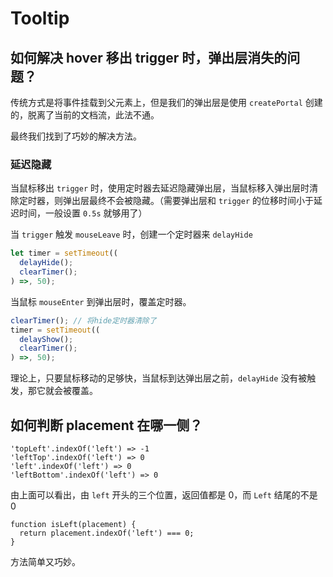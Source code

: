 # Tooltip

## 如何解决 hover 移出 trigger 时，弹出层消失的问题？

传统方式是将事件挂载到父元素上，但是我们的弹出层是使用 `createPortal` 创建的，脱离了当前的文档流，此法不通。

最终我们找到了巧妙的解决方法。

### 延迟隐藏

当鼠标移出 `trigger` 时，使用定时器去延迟隐藏弹出层，当鼠标移入弹出层时清除定时器，则弹出层最终不会被隐藏。（需要弹出层和 `trigger` 的位移时间小于延迟时间，一般设置 `0.5s` 就够用了）

当 `trigger` 触发 `mouseLeave` 时，创建一个定时器来 `delayHide`

```js
let timer = setTimeout((
  delayHide();
  clearTimer();
) =>, 50);
```

当鼠标 `mouseEnter` 到弹出层时，覆盖定时器。

```js
clearTimer(); // 将hide定时器清除了
timer = setTimeout((
  delayShow();
  clearTimer();
) =>, 50);
```

理论上，只要鼠标移动的足够快，当鼠标到达弹出层之前，`delayHide` 没有被触发，那它就会被覆盖。

## 如何判断 placement 在哪一侧？

```tsx
'topLeft'.indexOf('left') => -1
'leftTop'.indexOf('left') => 0
'left'.indexOf('left') => 0
'leftBottom'.indexOf('left') => 0
```

由上面可以看出，由 `left` 开头的三个位置，返回值都是 0，而 `Left` 结尾的不是 0

```tsx
function isLeft(placement) {
  return placement.indexOf('left') === 0;
}
```

方法简单又巧妙。
